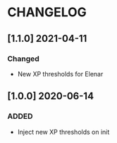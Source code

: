 # CHANGELOG

## [1.1.0] 2021-04-11

### Changed

- New XP thresholds for Elenar

## [1.0.0] 2020-06-14

### ADDED

- Inject new XP thresholds on init

